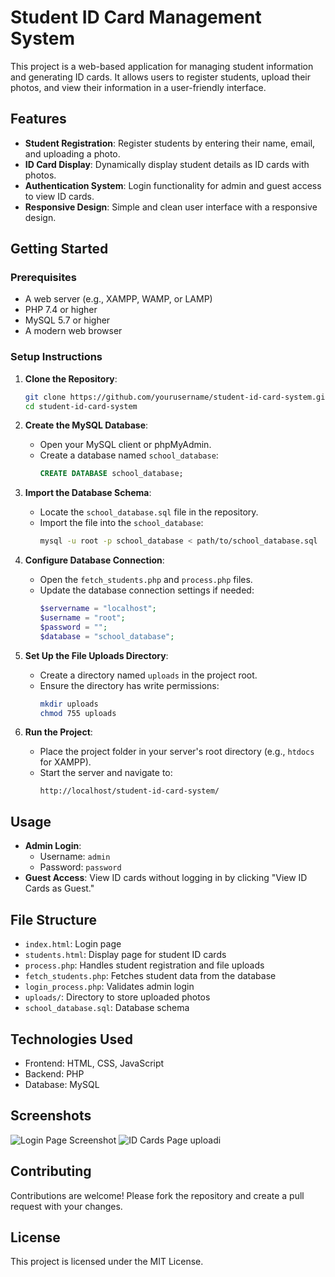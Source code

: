 # **Student ID Card Management System**

This project is a web-based application for managing student information and generating ID cards. It allows users to register students, upload their photos, and view their information in a user-friendly interface.

## **Features**
- **Student Registration**: Register students by entering their name, email, and uploading a photo.
- **ID Card Display**: Dynamically display student details as ID cards with photos.
- **Authentication System**: Login functionality for admin and guest access to view ID cards.
- **Responsive Design**: Simple and clean user interface with a responsive design.

## **Getting Started**

### **Prerequisites**
- A web server (e.g., XAMPP, WAMP, or LAMP)
- PHP 7.4 or higher
- MySQL 5.7 or higher
- A modern web browser

### **Setup Instructions**

1. **Clone the Repository**:
   ```bash
   git clone https://github.com/yourusername/student-id-card-system.git
   cd student-id-card-system
   ```

2. **Create the MySQL Database**:
   - Open your MySQL client or phpMyAdmin.
   - Create a database named `school_database`:
     ```sql
     CREATE DATABASE school_database;
     ```

3. **Import the Database Schema**:
   - Locate the `school_database.sql` file in the repository.
   - Import the file into the `school_database`:
     ```bash
     mysql -u root -p school_database < path/to/school_database.sql
     ```

4. **Configure Database Connection**:
   - Open the `fetch_students.php` and `process.php` files.
   - Update the database connection settings if needed:
     ```php
     $servername = "localhost";
     $username = "root";
     $password = "";
     $database = "school_database";
     ```

5. **Set Up the File Uploads Directory**:
   - Create a directory named `uploads` in the project root.
   - Ensure the directory has write permissions:
     ```bash
     mkdir uploads
     chmod 755 uploads
     ```

6. **Run the Project**:
   - Place the project folder in your server's root directory (e.g., `htdocs` for XAMPP).
   - Start the server and navigate to:
     ```
     http://localhost/student-id-card-system/
     ```

## **Usage**

- **Admin Login**: 
  - Username: `admin`
  - Password: `password`
- **Guest Access**: View ID cards without logging in by clicking "View ID Cards as Guest."

## **File Structure**
- `index.html`: Login page
- `students.html`: Display page for student ID cards
- `process.php`: Handles student registration and file uploads
- `fetch_students.php`: Fetches student data from the database
- `login_process.php`: Validates admin login
- `uploads/`: Directory to store uploaded photos
- `school_database.sql`: Database schema

## **Technologies Used**
- Frontend: HTML, CSS, JavaScript
- Backend: PHP
- Database: MySQL

## **Screenshots**
![Login Page Screenshot]("Screenshot1.png")
![ID Cards Page uploadi]("Screenshot2.png")


## **Contributing**
Contributions are welcome! Please fork the repository and create a pull request with your changes.

## **License**
This project is licensed under the MIT License.
